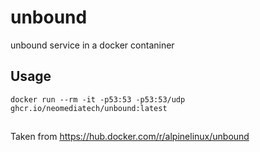 # unbound
unbound service in a docker contaniner

## Usage
`docker run --rm -it -p53:53 -p53:53/udp ghcr.io/neomediatech/unbound:latest`

## 
Taken from https://hub.docker.com/r/alpinelinux/unbound
